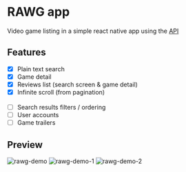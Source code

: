 
# RAWG app
Video game listing in a simple react native app using the [API](https://rawg.io/apidocs)

## Features
- [x] Plain text search
- [x] Game detail
- [x] Reviews list (search screen & game detail)
- [x] Infinite scroll (from pagination)
<br><br>
- [ ] Search results filters / ordering
- [ ] User accounts
- [ ] Game trailers

## Preview
![rawg-demo](https://user-images.githubusercontent.com/48206778/130265976-df4d295f-afcd-4abd-a5d0-341ecdcfbc12.gif)
![rawg-demo-1](https://user-images.githubusercontent.com/48206778/130322243-dcb23420-c832-4327-a010-35c00da58f6e.gif)
![rawg-demo-2](https://user-images.githubusercontent.com/48206778/130322248-bfc3bb81-040c-4683-8589-5f8c5a0a7a3d.gif)

